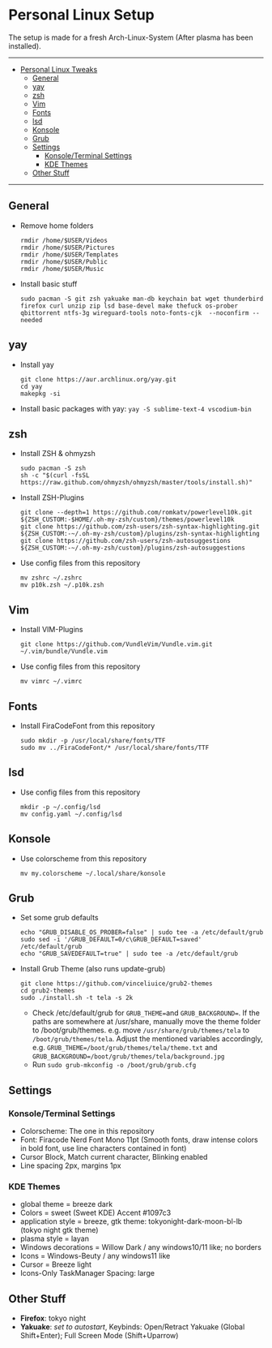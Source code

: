 # Personal Linux Setup

The setup is made for a fresh Arch-Linux-System (After plasma has been installed).

---
- [Personal Linux Tweaks](#personal-linux-tweaks)
  - [General](#general)
  - [yay](#yay)
  - [zsh](#zsh)
  - [Vim](#vim)
  - [Fonts](#fonts)
  - [lsd](#lsd)
  - [Konsole](#konsole)
  - [Grub](#grub)
  - [Settings](#settings)
    - [Konsole/Terminal Settings](#konsoleterminal-settings)
    - [KDE Themes](#kde-themes)
  - [Other Stuff](#other-stuff)
---

## General

- Remove home folders
    ```
    rmdir /home/$USER/Videos
    rmdir /home/$USER/Pictures
    rmdir /home/$USER/Templates
    rmdir /home/$USER/Public
    rmdir /home/$USER/Music
    ```
- Install basic stuff
    ```
    sudo pacman -S git zsh yakuake man-db keychain bat wget thunderbird firefox curl unzip zip lsd base-devel make thefuck os-prober qbittorrent ntfs-3g wireguard-tools noto-fonts-cjk  --noconfirm --needed
    ```

## yay

- Install yay
    ```
    git clone https://aur.archlinux.org/yay.git
    cd yay
    makepkg -si
    ```
- Install basic packages with yay: ```yay -S sublime-text-4 vscodium-bin```

## zsh

- Install ZSH & ohmyzsh
    ```
    sudo pacman -S zsh
    sh -c "$(curl -fsSL https://raw.github.com/ohmyzsh/ohmyzsh/master/tools/install.sh)"
    ``` 
- Install ZSH-Plugins
    ```
    git clone --depth=1 https://github.com/romkatv/powerlevel10k.git ${ZSH_CUSTOM:-$HOME/.oh-my-zsh/custom}/themes/powerlevel10k
    git clone https://github.com/zsh-users/zsh-syntax-highlighting.git ${ZSH_CUSTOM:-~/.oh-my-zsh/custom}/plugins/zsh-syntax-highlighting
    git clone https://github.com/zsh-users/zsh-autosuggestions ${ZSH_CUSTOM:-~/.oh-my-zsh/custom}/plugins/zsh-autosuggestions
    ```
- Use config files from this repository
    ```
    mv zshrc ~/.zshrc
    mv p10k.zsh ~/.p10k.zsh
    ```

## Vim

- Install VIM-Plugins
    ```
    git clone https://github.com/VundleVim/Vundle.vim.git ~/.vim/bundle/Vundle.vim
    ```
- Use config files from this repository
    ```
    mv vimrc ~/.vimrc
    ```

## Fonts

- Install FiraCodeFont from this repository
    ```
    sudo mkdir -p /usr/local/share/fonts/TTF
    sudo mv ../FiraCodeFont/* /usr/local/share/fonts/TTF
    ```
    
## lsd

- Use config files from this repository
    ```
    mkdir -p ~/.config/lsd
    mv config.yaml ~/.config/lsd
    ```

## Konsole

- Use colorscheme from this repository
    ```
    mv my.colorscheme ~/.local/share/konsole
    ```

## Grub

-  Set some grub defaults
    ```
    echo "GRUB_DISABLE_OS_PROBER=false" | sudo tee -a /etc/default/grub
    sudo sed -i '/GRUB_DEFAULT=0/c\GRUB_DEFAULT=saved' /etc/default/grub
    echo "GRUB_SAVEDEFAULT=true" | sudo tee -a /etc/default/grub
    ```
- Install Grub Theme (also runs update-grub)
    ```
    git clone https://github.com/vinceliuice/grub2-themes
    cd grub2-themes
    sudo ./install.sh -t tela -s 2k
    ```
  - Check /etc/default/grub for ```GRUB_THEME=```and ```GRUB_BACKGROUND=```. If the paths are somewhere at /usr/share, manually move the theme folder to /boot/grub/themes. e.g. move ```/usr/share/grub/themes/tela``` to ```/boot/grub/themes/tela```. Adjust the mentioned variables accordingly, e.g. ```GRUB_THEME=/boot/grub/themes/tela/theme.txt``` and ```GRUB_BACKGROUND=/boot/grub/themes/tela/background.jpg```
  - Run ```sudo grub-mkconfig -o /boot/grub/grub.cfg```

## Settings

### Konsole/Terminal Settings

- Colorscheme: The one in this repository
- Font: Firacode Nerd Font Mono 11pt (Smooth fonts, draw intense colors in bold font, use line characters contained in font)
- Cursor Block, Match current character, Blinking enabled
- Line spacing 2px, margins 1px

### KDE Themes

- global theme = breeze dark
- Colors = sweet (Sweet KDE) Accent #1097c3
- application style = breeze, gtk theme: tokyonight-dark-moon-bl-lb (tokyo night gtk theme)
- plasma style = layan
- Windows decorations = Willow Dark / any windows10/11 like; no borders
- Icons = Windows-Beuty / any windows11 like
- Cursor = Breeze light
- Icons-Only TaskManager Spacing: large

## Other Stuff

- **Firefox**: tokyo night
- **Yakuake**: *set to autostart*, Keybinds: Open/Retract Yakuake (Global Shift+Enter); Full Screen Mode (Shift+Uparrow)
